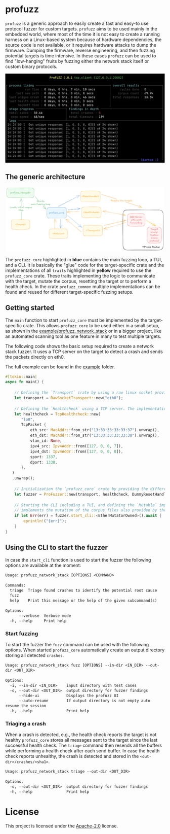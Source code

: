 # profuzz

`profuzz` is a generic approach to easily create a fast and easy-to use protocol fuzzer for custom targets. `profuzz` aims to be used mainly in the embedded world, where most of the time it is not easy to create a running harness on a Linux-based system because of hardware dependencies, the source code is not available, or it requires hardware attacks to dump the firmware. Dumping the firmware, reverse engineering, and then fuzzing potential targets is time intensive. In these cases `profuzz` can be used to find "low-hanging" fruits by fuzzing either the network stack itself or custom binary protocols.

![screenshot](images/screenshot.png)

## The generic architecture
![screenshot](images/structure.png)

The `profuzz_core` highlighted in **blue** contains the main fuzzing loop, a TUI, and a CLI. It is basically the "glue" code for the target-specific crate and the implementations of all `traits` highlighted in **yellow** required to use the `profuzz_core` crate. These traits implementing the logic to communicate with the target, mutate the corpus, resetting the target or to perform a health check. In the crate `profuzz_common` multiple implementations can be found and reused for different target-specific fuzzing setups.

## Getting started

The `main` function to start `profuzz_core` must be implemented by the target-specific crate. This allows `profuzz_core` to be used either in a small setup, as shown in the [example/profuzz_network_stack](example/profuzz_network_stack/) or in a bigger project, like an automated scanning tool as one feature in many to test multiple targets.

The following code shows the basic setup required to create a network stack fuzzer. It uses a TCP server on the target to detect a crash and sends the packets directly on eth0.

The full example can be found in the [example](example) folder.

```rs
#[tokio::main]
async fn main() {

    // Defining the `Transport` crate by using a raw linux socket provided by the profuzz_common crate.
    let transport = RawSocketTransport::new("eth0");

    // Defining the `Healthcheck` using a TCP server. The implementation is also provided by the profuzz_common crate.
    let healthcheck = TcpHealthcheck::new(
       "lo0",
       TcpPacket {
           eth_src: MacAddr::from_str("13:33:33:33:33:37").unwrap(),
           eth_dst: MacAddr::from_str("13:33:33:33:33:38").unwrap(),
           vlan_id: None,
           ipv4_src: Ipv4Addr::from([127, 0, 0, 7]),
           ipv4_dst: Ipv4Addr::from([127, 0, 0, 8]),
           sport: 1337,
           dport: 1338,
       },
   )
   .unwrap();

    // Initialization the `profuzz_core` crate by providing the different implementations for the traits
    let fuzzer = ProFuzzer::new(transport, healthcheck, DummyResetHandler());

    // Starting the CLI including a TUI, and defining the `Mutable` implementation struct that
    // implements the mutation of the corpus files also provided by the `profuzz_common` crate
    if let Err(err) = fuzzer.start_cli::<EtherMutatorOwned>().await {
        eprintln!("{err}");
    }
}
```

## Using the CLI to start the fuzzer

In case the `start_cli` function is used to start the fuzzer the following options are available at the moment:

```plain
Usage: profuzz_network_stack [OPTIONS] <COMMAND>

Commands:
  triage  Triage found crashes to identify the potential root cause
  fuzz    
  help    Print this message or the help of the given subcommand(s)

Options:
      --verbose  Verbose mode
  -h, --help     Print help
```

### Start fuzzing

To start the fuzzer the `fuzz` command can be used with the following options. When started `profuzz_core` automatically create an output directory storing all detected `crashes`.

```plain
Usage: profuzz_network_stack fuzz [OPTIONS] --in-dir <IN_DIR> --out-dir <OUT_DIR>

Options:
  -i, --in-dir <IN_DIR>    input directory with test cases
  -o, --out-dir <OUT_DIR>  output directory for fuzzer findings
      --hide-ui            Displays the profuzz UI
      --auto-resume        If output directory is not empty auto resume the session
  -h, --help               Print help
```

### Triaging a crash

When a crash is detected, e.g., the health check reports the target is not healthy `profuzz_core` stores all messages sent to the target since the last successful health check. The `triage` command then resends all the buffers while performing a health check after each send buffer. In case the health check reports unhealthy, the crash is detected and stored in the `<out-dir>/crashes/<sha1>`.

```plain
Usage: profuzz_network_stack triage --out-dir <OUT_DIR>

Options:
  -o, --out-dir <OUT_DIR>  output directory for fuzzer findings
  -h, --help               Print help
```

# License
This project is licensed under the [Apache-2.0](./LICENSE) license.